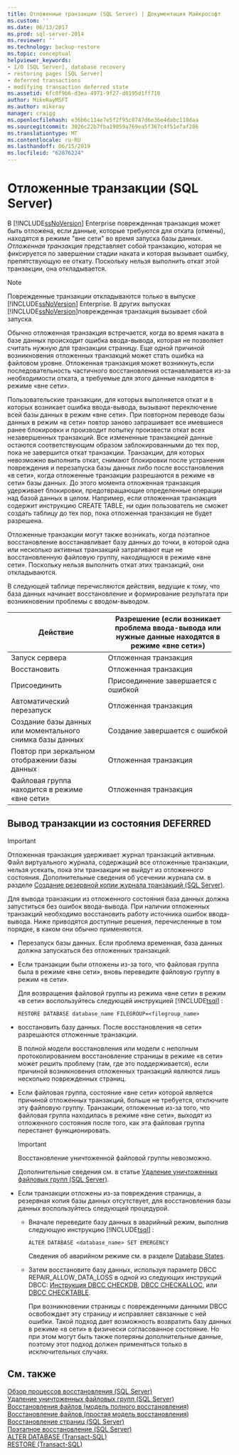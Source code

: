 ```yaml
---
title: Отложенные транзакции (SQL Server) | Документация Майкрософт
ms.custom: ''
ms.date: 06/13/2017
ms.prod: sql-server-2014
ms.reviewer: ''
ms.technology: backup-restore
ms.topic: conceptual
helpviewer_keywords:
- I/O [SQL Server], database recovery
- restoring pages [SQL Server]
- deferred transactions
- modifying transaction deferred state
ms.assetid: 6fc0f9b6-d3ea-4971-9f27-d0195d1ff718
author: MikeRayMSFT
ms.author: mikeray
manager: craigg
ms.openlocfilehash: e36b6c114e7e5f2f95c0747d6e36e4dabc118daa
ms.sourcegitcommit: 3026c22b7fba19059a769ea5f367c4f51efaf286
ms.translationtype: MT
ms.contentlocale: ru-RU
ms.lasthandoff: 06/15/2019
ms.locfileid: "62876224"
---
```

# <a name="deferred-transactions-sql-server"></a>Отложенные транзакции (SQL Server)
  В [!INCLUDE[ssNoVersion](../../includes/ssnoversion-md.md)] Enterprise поврежденная транзакция может быть отложена, если данные, которые требуются для отката (отмены), находятся в режиме "вне сети" во время запуска базы данных. *Отложенная транзакция* представляет собой транзакцию, которая не фиксируется по завершении стадии наката и которая вызывает ошибку, препятствующую ее откату. Поскольку нельзя выполнить откат этой транзакции, она откладывается.  
  
> [!NOTE]  
>  Поврежденные транзакции откладываются только в выпуске [!INCLUDE[ssNoVersion](../../includes/ssnoversion-md.md)] Enterprise. В других выпусках [!INCLUDE[ssNoVersion](../../includes/ssnoversion-md.md)]поврежденная транзакция вызывает сбой запуска.  
  
 Обычно отложенная транзакция встречается, когда во время наката в базе данных происходит ошибка ввода-вывода, которая не позволяет считать нужную для транзакции страницу. Еще одной причиной возникновения отложенных транзакций может стать ошибка на файловом уровне. Отложенная транзакция может возникнуть,если последовательность частичного восстановления останавливается из-за необходимости отката, а требуемые для этого данные находятся в режиме «вне сети».  
  
 Пользовательские транзакции, для которых выполняется откат и в которых возникает ошибка ввода-вывода, вызывают переключение всей базы данных в режим «вне сети». При повторном переводе базы данных в режим «в сети» повтор заново запрашивает все имевшиеся ранее блокировки и производит попытку произвести откат всех незавершенных транзакций. Все измененные транзакцией данные остаются соответствующим образом заблокированными до тех пор, пока не завершится откат транзакции. Транзакции, для которых невозможно выполнить откат, снимают блокировки после устранения повреждения и перезапуска базы данных либо после восстановления «в сети», когда отложенные транзакции разрешаются в режиме «в сети» базы данных. До этого момента отложенная транзакция удерживает блокировки, предотвращающие определенные операции над базой данных в целом. Например, если отложенная транзакция содержит инструкцию CREATE TABLE, ни один пользователь не сможет создать таблицу до тех пор, пока отложенная транзакция не будет разрешена.  
  
 Отложенные транзакции могут также возникать, когда поэтапное восстановление восстанавливает базу данных до точки, в которой одна или несколько активных транзакций затрагивают еще не восстановленную файловую группу, находящуюся в режиме «вне сети». Поскольку нельзя выполнить откат этих транзакций, они откладываются.  
  
 В следующей таблице перечисляются действия, ведущие к тому, что база данных начинает восстановление и формирование результата при возникновении проблемы с вводом-выводом.  
  
|Действие|Разрешение (если возникает проблема ввода-вывода или нужные данные находятся в режиме «вне сети»)|  
|------------|-----------------------------------------------------------------------|  
|Запуск сервера|Отложенная транзакция|  
|Восстановить|Отложенная транзакция|  
|Присоединить|Присоединение завершается с ошибкой|  
|Автоматический перезапуск|Отложенная транзакция|  
|Создание базы данных или моментального снимка базы данных|Создание завершается с ошибкой|  
|Повтор при зеркальном отображении базы данных|Отложенная транзакция|  
|Файловая группа находится в режиме «вне сети»|Отложенная транзакция|  
  
## <a name="moving-a-transaction-out-of-the-deferred-state"></a>Вывод транзакции из состояния DEFERRED  
  
> [!IMPORTANT]  
>  Отложенная транзакция удерживает журнал транзакций активным. Файл виртуального журнала, содержащий все отложенные транзакции, нельзя усекать, пока эти транзакции не выйдут из отложенного состояния. Дополнительные сведения об усечении журнала см. в разделе [Создание резервной копии журнала транзакций (SQL Server)](../logs/the-transaction-log-sql-server.md).  
  
 Для вывода транзакции из отложенного состояния база данных должна запуститься без ошибок ввода-вывода. При наличии отложенных транзакций необходимо восстановить работу источника ошибок ввода-вывода. Ниже приводятся доступные решения, перечисленные в том порядке, в каком они обычно применяются.  
  
-   Перезапуск базы данных. Если проблема временная, база данных должна запускаться без отложенных транзакций.  
  
-   Если транзакции были отложены из-за того, что файловая группа была в режиме «вне сети», вновь переведите файловую группу в режим «в сети».  
  
     Для возвращения файловой группы из режима «вне сети» в режим «в сети» воспользуйтесь следующей инструкцией [!INCLUDE[tsql](../../includes/tsql-md.md)] :  
  
    ```  
    RESTORE DATABASE database_name FILEGROUP=<filegroup_name>  
    ```  
  
-   восстановить базу данных. После восстановления «в сети» разрешаются отложенные транзакции.  
  
     В полной модели восстановления или модели с неполным протоколированием восстановление страницы в режиме «в сети» может решить проблему (там, где это поддерживается), если причиной возникновения отложенных транзакций являются лишь несколько поврежденных страниц.  
  
-   Если файловая группа, состояние «вне сети» которой является причиной отложенных транзакций, больше не требуется, отключите эту файловую группу. Транзакции, отложенные из-за того, что файловая группа находилась в режиме «вне сети», выходят из отложенного состояния после того, как эта файловая группа перестанет функционировать.  
  
    > [!IMPORTANT]  
    >  Восстановление уничтоженной файловой группы невозможно.  
  
     Дополнительные сведения см. в статье [Удаление уничтоженных файловых групп (SQL Server)](remove-defunct-filegroups-sql-server.md).  
  
-   Если транзакции отложены из-за повреждения страницы, а резервная копия базы данных отсутствует, для восстановления базы данных воспользуйтесь следующей процедурой.  
  
    -   Вначале переведите базу данных в аварийный режим, выполнив следующую инструкцию [!INCLUDE[tsql](../../includes/tsql-md.md)] :  
  
        ```  
        ALTER DATABASE <database_name> SET EMERGENCY  
        ```  
  
         Сведения об аварийном режиме см. в разделе [Database States](../databases/database-states.md).  
  
    -   Затем восстановите базу данных, используя параметр DBCC REPAIR_ALLOW_DATA_LOSS в одной из следующих инструкций DBCC: [Инструкция DBCC CHECKDB](/sql/t-sql/database-console-commands/dbcc-checkdb-transact-sql), [DBCC CHECKALLOC](/sql/t-sql/database-console-commands/dbcc-checkalloc-transact-sql), или [DBCC CHECKTABLE](/sql/t-sql/database-console-commands/dbcc-checktable-transact-sql).  
  
         При возникновении страницы с поврежденными данными DBCC освобождает эту страницу и исправляет связанные с ней ошибки. Такой подход дает возможность возвратить базу данных в режиме «в сети» в физически согласованное состояние. Но при этом могут быть также потеряны дополнительные данные, поэтому этот подход должен применяться только в исключительных случаях.  
  
## <a name="see-also"></a>См. также  
 [Обзор процессов восстановления (SQL Server)](restore-and-recovery-overview-sql-server.md)   
 [Удаление уничтоженных файловых групп (SQL Server)](remove-defunct-filegroups-sql-server.md)   
 [Восстановления файлов (модель полного восстановления)](file-restores-full-recovery-model.md)   
 [Восстановление файлов (простая модель восстановления)](file-restores-simple-recovery-model.md)   
 [Восстановление страниц (SQL Server)](restore-pages-sql-server.md)   
 [Поэтапное восстановление (SQL Server)](piecemeal-restores-sql-server.md)   
 [ALTER DATABASE (Transact-SQL)](/sql/t-sql/statements/alter-database-transact-sql)   
 [RESTORE (Transact-SQL)](/sql/t-sql/statements/restore-statements-transact-sql)  
  
  

